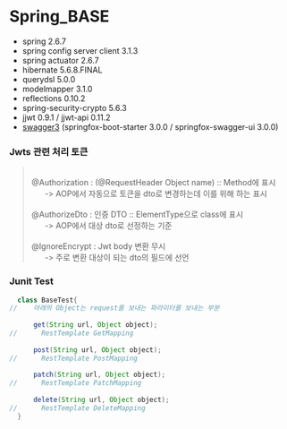 # Spring_BASE

- spring 2.6.7
- spring config server client 3.1.3
- spring actuator 2.6.7
- hibernate 5.6.8.FINAL
- querydsl 5.0.0
- modelmapper 3.1.0
- reflections 0.10.2
- spring-security-crypto 5.6.3
- jjwt 0.9.1 / jjwt-api 0.11.2
- [swagger3](http://localhost:8080/swagger-ui/index.html#/) (springfox-boot-starter 3.0.0 / springfox-swagger-ui 3.0.0)


### Jwts 관련 처리 토큰 

>   <br/> @Authorization : (@RequestHeader Object name) :: Method에 표시
>   <br/>&nbsp;&nbsp;&nbsp;&nbsp;&nbsp; -> AOP에서 자동으로 토큰을 dto로 변경하는데 이를 위해 하는 표시
>   <br/>
>   <br/> @AuthorizeDto : 인증 DTO :: ElementType으로 class에 표시
>   <br/>&nbsp;&nbsp;&nbsp;&nbsp;&nbsp; -> AOP에서 대상 dto로 선정하는 기준
>   <br/>
>   <br/> @IgnoreEncrypt :  Jwt body 변환 무시
>   <br/>&nbsp;&nbsp;&nbsp;&nbsp;&nbsp; -> 주로 변환 대상이 되는 dto의 필드에 선언
>   <br/>


### Junit Test
```java
  class BaseTest{
//    아래의 Object는 request를 보내는 파라미터를 보내는 부분
    
      get(String url, Object object);
//      RestTemplate GetMapping
    
      post(String url, Object object);
//      RestTemplate PostMapping
    
      patch(String url, Object object);
//      RestTemplate PatchMapping
      
      delete(String url, Object object);
//      RestTemplate DeleteMapping
  }
    
```
